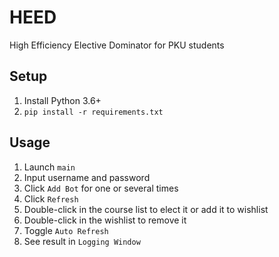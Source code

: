 # HEED
High Efficiency Elective Dominator for PKU students

## Setup

1. Install Python 3.6+
2. `pip install -r requirements.txt`

## Usage

1. Launch `main`
2. Input username and password
3. Click `Add Bot` for one or several times
4. Click `Refresh`
5. Double-click in the course list to elect it or add it to wishlist
6. Double-click in the wishlist to remove it
7. Toggle `Auto Refresh`
8. See result in `Logging Window`